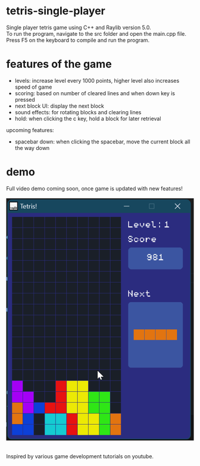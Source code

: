# tetris-single-player
Single player tetris game using C++ and Raylib version 5.0. 
<br />
To run the program, navigate to the src folder and open the main.cpp file. 
<br />
Press F5 on the keyboard to compile and run the program.

# features of the game
- levels: increase level every 1000 points, higher level also increases speed of game
- scoring: based on number of cleared lines and when down key is pressed
- next block UI: display the next block
- sound effects: for rotating blocks and clearing lines
- hold: when clicking the c key, hold a block for later retrieval

upcoming features:
- spacebar down: when clicking the spacebar, move the current block all the way down

# demo
Full video demo coming soon, once game is updated with new features!
<br /><br />
![](https://github.com/shuttlecodes/tetris-single-player/blob/master/demo.gif)

<br />
Inspired by various game development tutorials on youtube.